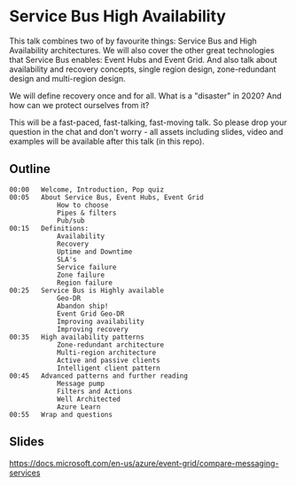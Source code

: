 # Service Bus High Availability

This talk combines two of by favourite things: Service Bus and High Availability architectures. We will also cover the other great technologies that Service Bus enables: Event Hubs and Event Grid. And also talk about availability and recovery concepts, single region design, zone-redundant design and multi-region design.

We will define recovery once and for all. What is a "disaster" in 2020? And how can we protect ourselves from it?

This will be a fast-paced, fast-talking, fast-moving talk. So please drop your question in the chat and don't worry - all assets including slides, video and examples will be available after this talk (in this repo).

## Outline

    00:00   Welcome, Introduction, Pop quiz
    00:05   About Service Bus, Event Hubs, Event Grid
                How to choose
                Pipes & filters
                Pub/sub
    00:15   Definitions: 
                Availability
                Recovery
                Uptime and Downtime
                SLA's
                Service failure
                Zone failure
                Region failure
    00:25   Service Bus is Highly available
                Geo-DR
                Abandon ship!
                Event Grid Geo-DR
                Improving availability
                Improving recovery
    00:35   High availability patterns
                Zone-redundant architecture
                Multi-region architecture
                Active and passive clients
                Intelligent client pattern
    00:45   Advanced patterns and further reading
                Message pump
                Filters and Actions
                Well Architected
                Azure Learn
    00:55   Wrap and questions

## Slides

<https://docs.microsoft.com/en-us/azure/event-grid/compare-messaging-services>